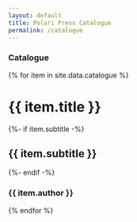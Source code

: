 ```yaml
---
layout: default
title: Polari Press Catalogue
permalink: /catalogue
---
```


### Catalogue

<div id="catalogue">
  {% for item in site.data.catalogue %}
  <div class="book" style="border-color: {% cycle '#a82e1e', '#ffd149', '#199e0f', '#1a4fcc' %}">
    <div>
      <h1>{{ item.title }}</h1>
      {%- if item.subtitle -%}
        <h2>{{ item.subtitle }}</h2>
      {%- endif -%}
    </div>
    <h3>{{ item.author }}</h3>
  </div>
  {% endfor %}
</div>